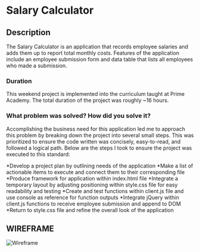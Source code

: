# Salary Calculator

## Description

The Salary Calculator is an application that records employee salaries and adds them up to report total monthly costs. Features of the application include an employee submission form and data table that lists all employees who made a submission. 

### Duration 

This weekend project is implemented into the curriculum taught at Prime Academy. The total duration of the project was roughly ~16 hours. 

### What problem was solved? How did you solve it?

Accomplishing the business need for this application led me to approach this problem by breaking down the project into several small steps. This was prioritized to ensure the code written was concisely, easy-to-read, and followed a logical path. Below are the steps I took to ensure the project was executed to this standard:

*Develop a project plan by outlining needs of the application
*Make a list of actionable items to execute and connect them to their corresponding file
*Produce framework for application within index.html file
*Integrate a temporary layout by adjusting positioning within style.css file for easy readability and testing
*Create and test functions within client.js file and use console as reference for function outputs
*Integrate jQuery within client.js functions to receive employee submission and append to DOM
*Return to style.css file and refine the overall look of the application

## WIREFRAME

![Wireframe](/Users/danielfenske/Desktop/salary-calculator-wireframe.png)
